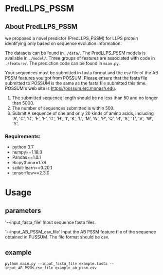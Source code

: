 # PredLLPS_PSSM
## About PredLLPS_PSSM

we proposed a novel predictor (PredLLPS_PSSM) for LLPS protein identifying only based on sequence evolution information.

The datasets can be found in `./data/`. The PredLLPS_PSSM models is available in `./model/`. Three groups of features are associated with code in `./feature/`. The prediction code can be found in `mian.py`.

Your sequences must be submitted in fasta format and the csv file of the AB PSSM features you got from POSSUM. Please ensure that the fasta file submitted to POSSUM is the same as the fasta file submitted this time. POSSUM's web site is https://possum.erc.monash.edu.
1. The submitted sequence length should be no less than 50 and no longer than 5000.
2. The number of sequences submitted is within 500.
3. Submit A sequence of one and only 20 kinds of amino acids, including 'A', 'C', 'D', 'E', 'F', 'G', 'H', 'I', 'K', 'L', 'M', 'N', 'P', 'Q', 'R', 'S', 'T', 'V', 'W', 'Y'.

### Requirements:

- python 3.7
- numpy==1.18.0
- Pandas==1.0.1
- Biopython==1.78
- scikit-learn==0.20.1
- tensorflow==2.3.0

# Usage
## parameters

'--input_fasta_file'   Input sequence fasta files.

'--input_AB_PSSM_csv_file'  Input the AB PSSM feature file of the sequence obtained in PUSSUM. The file format should be csv.

## example
```
python main.py --input_fasta_file example.fasta --input_AB_PSSM_csv_file example_ab_pssm.csv
```
